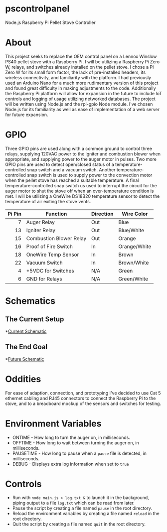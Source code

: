 # pscontrolpanel
Node.js Raspberry Pi Pellet Stove Controller

# About
This project seeks to replace the OEM control panel on a Lennox Winslow PS40 pellet stove with a Raspberry Pi. I will be utilizing a Raspberry Pi Zero W, relays, and switches already installed on the pellet stove. I chose a Pi Zero W for its small form factor, the lack of pre-installed headers, its wireless connectivity, and familiarity with the platform. I had previously used an Arduino Nano for a much more rudimentary version of this project and found great difficulty in making adjustments to the code. Additionally the Raspberry Pi platform will allow for expansion in the future to include IoT controls and logging of usage utilizing networked databases. The project will be written using Node.js and the rpi-gpio Node module. I've chosen Node.js for its familiarity as well as ease of implementation of a web server for future expansion.

# GPIO
Three GPIO pins are used along with a common ground to control three relays, supplying 120VAC power to the igniter and combustion blower when appropriate, and supplying power to the auger motor in pulses. Two more GPIO pins are used to detect open/closed status of a temperature-controlled snap switch and a vacuum switch. Another temperature-controlled snap switch is used to supply power to the convection motor when the pellet stove has reached a suitable temperature. A final temperature-controlled snap switch us used to interrupt the circuit for the auger motor to shut the stove off when an over-temperature condition is met. I will be utilizing a OneWire DS18B20 temperature sensor to detect the temperature of air exiting the stove vents.

| Pi Pin | Function | Direction | Wire Color |
| ------:| -------- | --------- | ---------- |
7 | Auger Relay | Out | Blue
13 | Igniter Relay | Out | Blue/White
15 | Combustion Blower Relay | Out | Orange
16 | Proof of Fire Switch | In | Orange/White
18 | OneWire Temp Sensor | In | Brown
22 | Vacuum Switch | In | Brown/White
4 | +5VDC for Switches | N/A | Green
6 | GND for Relays | N/A | Green/White

# Schematics
## The Current Setup
*[Current Schematic](/assets/currentschem.png)

## The End Goal
*[Future Schematic](/assets/futureschem.png)

# Oddities
For ease of adaption, connection, and prototyping I've decided to use Cat 5 ethernet cabling and RJ45 connectors to connect the Raspberry Pi to the stove, and to a breadboard mockup of the sensors and switches for testing.

# Environment Variables
* ONTIME - How long to turn the auger on, in milliseconds.  
* OFFTIME - How long to wait between turning the auger on, in milliseconds.  
* PAUSETIME - How long to pause when a `pause` file is detected, in milliseconds.  
* DEBUG - Displays extra log information when set to `true`

# Controls
* Run with `node main.js > log.txt &` to launch it in the background, piping output to a file `log.txt` which can be read from later.  
* Pause the script by creating a file named `pause` in the root directory.  
* Reload the environment variables by creating a file named `reload` in the root directory.  
* Quit the script by creating a file named `quit` in the root directory.